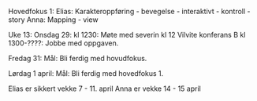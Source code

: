 Hovedfokus 1:
Elias: Karakteroppføring - bevegelse - interaktivt - kontroll - story
Anna:  Mapping - view 


Uke 13:
Onsdag 29:
kl 1230: Møte med severin kl 12 Vilvite konferans B
kl 1300-????: Jobbe med oppgaven.


Fredag 31:
Mål: Bli ferdig med hovudfokus.


Lørdag 1 april:
Mål: Bli ferdig med hovedfokus 1.

Elias er sikkert vekke 7 - 11. april
Anna er vekke 14 - 15 april
